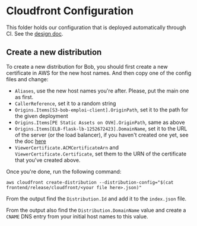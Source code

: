 # Cloudfront Configuration

This folder holds our configuration that is deployed automatically through CI. See
the [design doc](http://go/bob:cloudfront-as-code).

## Create a new distribution

To create a new distribution for Bob, you should first create a new certificate in AWS for the
new host names. And then copy one of the config files and change:
 * `Aliases`, use the new host names you're after. Please, put the main one as first.
 * `CallerReference`, set it to a random string
 * `Origins.Items[S3-bob-emploi-client].OriginPath`, set it to the path for the given deployment
 * `Origins.Items[PE Static Assets on OVH].OriginPath`, same as above
 * `Origins.Items[ELB-flask-lb-1252672423].DomainName`, set it to the URL of the server (or the load
   balancer), if you haven't created one yet, see the doc [here](../README.md)
 * `ViewerCertificate.ACMCertificateArn` and `ViewerCertificate.Certificate`, set them to the URN of
   the certificate that you've created above.

Once you're done, run the following command:

`aws cloudfront create-distribution --distribution-config="$(cat frontend/release/cloudfront/<your file here>.json)"`

From the output find the `Distribution.Id` and add it to the `index.json` file.

From the output also find the `Distribution.DomainName` value and create a `CNAME` DNS entry from
your initial host names to this value.
